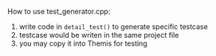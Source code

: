 How to use test_generator.cpp:
1) write code in ``` detail_test() ``` to generate specific testcase
2) testcase would be writen in the same project file
3) you may copy it into Themis for testing
